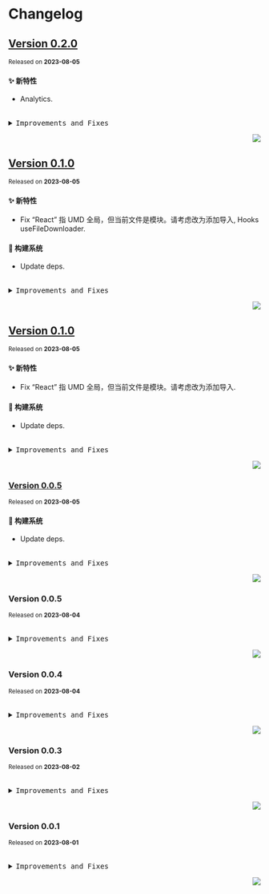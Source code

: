 # Changelog

## [Version&nbsp;0.2.0](https://github.com/h7ml/hooks/compare/v0.1.0...v0.2.0)
<sup>Released on **2023-08-05**</sup>


#### ✨ 新特性

- Analytics.


<br/>


<details>
<summary><kbd>Improvements and Fixes</kbd></summary>



#### What's improved

* Analytics ([6a45bed](https://github.com/h7ml/hooks/commit/6a45bed))

</details>


<div align="right">

[![](https://img.shields.io/badge/-BACK_TO_TOP-151515?style=flat-square)](#readme-top)

</div>

## [Version&nbsp;0.1.0](https://github.com/h7ml/hooks/compare/v0.0.4...v0.1.0)

<sup>Released on **2023-08-05**</sup>

#### ✨ 新特性

- Fix “React” 指 UMD 全局，但当前文件是模块。请考虑改为添加导入, Hooks useFileDownloader.

#### 👷 构建系统

- Update deps.

<br/>

<details>
<summary><kbd>Improvements and Fixes</kbd></summary>

#### What's improved

- Fix “React” 指 UMD 全局，但当前文件是模块。请考虑改为添加导入 ([db9b2c5](https://github.com/h7ml/hooks/commit/db9b2c5))
- Hooks useFileDownloader ([f012639](https://github.com/h7ml/hooks/commit/f012639))

#### Build system

- Update deps ([1e776d9](https://github.com/h7ml/hooks/commit/1e776d9))

</details>

<div align="right">

[![](https://img.shields.io/badge/-BACK_TO_TOP-151515?style=flat-square)](#readme-top)

</div>

## [Version&nbsp;0.1.0](https://github.com/h7ml/hooks/compare/v0.0.4...v0.1.0)

<sup>Released on **2023-08-05**</sup>

#### ✨ 新特性

- Fix “React” 指 UMD 全局，但当前文件是模块。请考虑改为添加导入.

#### 👷 构建系统

- Update deps.

<br/>

<details>
<summary><kbd>Improvements and Fixes</kbd></summary>

#### What's improved

- Fix “React” 指 UMD 全局，但当前文件是模块。请考虑改为添加导入 ([db9b2c5](https://github.com/h7ml/hooks/commit/db9b2c5))

#### Build system

- Update deps ([1e776d9](https://github.com/h7ml/hooks/commit/1e776d9))

</details>

<div align="right">

[![](https://img.shields.io/badge/-BACK_TO_TOP-151515?style=flat-square)](#readme-top)

</div>

### [Version&nbsp;0.0.5](https://github.com/h7ml/hooks/compare/v0.0.4...v0.0.5)

<sup>Released on **2023-08-05**</sup>

#### 👷 构建系统

- Update deps.

<br/>

<details>
<summary><kbd>Improvements and Fixes</kbd></summary>

#### Build system

- Update deps ([1e776d9](https://github.com/h7ml/hooks/commit/1e776d9))

</details>

<div align="right">

[![](https://img.shields.io/badge/-BACK_TO_TOP-151515?style=flat-square)](#readme-top)

</div>

### Version&nbsp;0.0.5

<sup>Released on **2023-08-04**</sup>

<br/>

<details>
<summary><kbd>Improvements and Fixes</kbd></summary>

</details>

<div align="right">

[![](https://img.shields.io/badge/-BACK_TO_TOP-151515?style=flat-square)](#readme-top)

</div>

### Version&nbsp;0.0.4

<sup>Released on **2023-08-04**</sup>

<br/>

<details>
<summary><kbd>Improvements and Fixes</kbd></summary>

</details>

<div align="right">

[![](https://img.shields.io/badge/-BACK_TO_TOP-151515?style=flat-square)](#readme-top)

</div>

### Version&nbsp;0.0.3

<sup>Released on **2023-08-02**</sup>

<br/>

<details>
<summary><kbd>Improvements and Fixes</kbd></summary>

</details>

<div align="right">

[![](https://img.shields.io/badge/-BACK_TO_TOP-151515?style=flat-square)](#readme-top)

</div>

### Version&nbsp;0.0.1

<sup>Released on **2023-08-01**</sup>

<br/>

<details>
<summary><kbd>Improvements and Fixes</kbd></summary>

</details>

<div align="right">

[![](https://img.shields.io/badge/-BACK_TO_TOP-151515?style=flat-square)](#readme-top)

</div>
